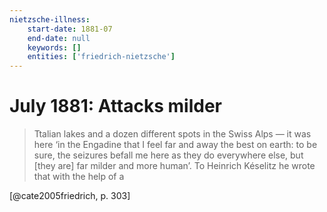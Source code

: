 ```yaml
---
nietzsche-illness:
    start-date: 1881-07
    end-date: null
    keywords: []
    entities: ['friedrich-nietzsche']
---
```


# July 1881: Attacks milder

> Ttalian lakes and a dozen different spots in the Swiss Alps — it was here ‘in
> the Engadine that I feel far and away the best on earth: to be sure, the
> seizures befall me here as they do everywhere else, but [they are] far milder
> and more human’. To Heinrich Késelitz he wrote that with the help of a

[@cate2005friedrich, p. 303]
